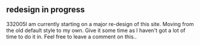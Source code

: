 <article><h2>redesign in progress</h2><time><span class="day">3</span><span class="month">3</span><span class="year">2005</span></time>I am currently starting on a major re-design of this site. Moving from the old default style to my own. Give it some time as I haven't got a lot of time to do it in. Feel free to leave a comment on this..</article>